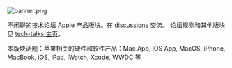 ![banner.png](https://media.githubusercontent.com/media/adoyle-h/_imgs/master/github/tech-talks/banner.png)

不闲聊的技术论坛 Apple 产品版块。在 [discussions][] 交流。
论坛规则和其他版块见 [tech-talks 主页](https://github.com/just-talks/tech-talks)。

本版块话题：苹果相关的硬件和软件产品：Mac App, iOS App, MacOS, iPhone, MacBook, iOS, iPad, iWatch, Xcode, WWDC 等

[discussions]: https://github.com/just-talks/apple/discussions
